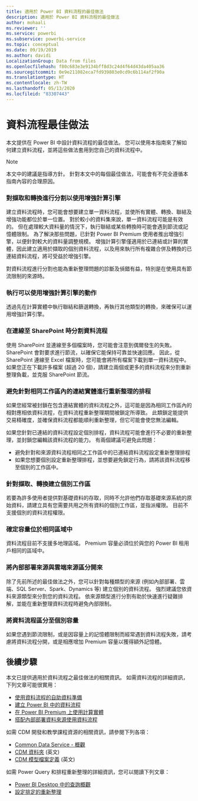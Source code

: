 ```yaml
---
title: 適用於 Power BI 資料流程的最佳做法
description: 適用於 Power BI 資料流程的最佳做法
author: mohaali
ms.reviewer: ''
ms.service: powerbi
ms.subservice: powerbi-service
ms.topic: conceptual
ms.date: 09/19/2019
ms.author: davidi
LocalizationGroup: Data from files
ms.openlocfilehash: f80c683e3e9134bff8d3c24d4f64d43da405aa36
ms.sourcegitcommit: 0e9e211082eca7fd939803e0cd9c6b114af2f90a
ms.translationtype: HT
ms.contentlocale: zh-TW
ms.lasthandoff: 05/13/2020
ms.locfileid: "83307443"
---
```

# <a name="dataflows-best-practice"></a>資料流程最佳做法

本文提供在 Power BI 中設計資料流程的最佳做法。 您可以使用本指南來了解如何建立資料流程，並將這些做法套用到您自己的資料流程中。

> [!NOTE]
> 本文中的建議是指導方針。 針對本文中的每個最佳做法，可能會有不完全遵循本指南內容的合理原因。 
> 
> 

### <a name="split-ingestion-and-transformation-to-use-the-enhanced-compute-engine"></a>對擷取和轉換進行分割以使用增強計算引擎

建立資料流程時，您可能會想要建立單一資料流程，並使所有實體、轉換、聯結及增強功能都位於單一位置。 對於較小的資料集來說，單一資料流程可能是有效的。 但在處理較大資料量的情況下，執行聯結或某些轉換時可能會遇到節流或記憶體限制。 為了解決那些問題，已針對 Power BI Premium 使用者推出增強引擎，以便針對較大的資料量調整規模。 增強計算引擎僅適用於已連結或計算的實體，因此建立適用於擷取的個別資料流程，以及用來執行所有複雜合併及轉換的已連結資料流程，將可受益於增強引擎。

對資料流程進行分割也能為重新整理問題的診斷及偵錯有益，特別是在使用具有節流限制的來源時。

### <a name="perform-actions-that-can-use-the-enhanced-compute-engine"></a>執行可以使用增強計算引擎的動作

透過先在計算實體中執行聯結和篩選轉換，再執行其他類型的轉換，來確保可以運用增強計算引擎。

### <a name="split-dataflows-when-connecting-to-sharepoint"></a>在連線至 SharePoint 時分割資料流程

使用 SharePoint 並連線至多個檔案時，您可能會注意到偶爾發生的失敗。 SharePoint 會對要求進行節流，以確保它能保持可靠並快速回應。 因此，從 SharePoint 連線至 Excel 檔案時，您可能會將所有檔案下載到單一資料流程中。 如果您正在下載許多檔案 (超過 20 個)，請建立兩個或更多的資料流程來分割重新整理負載，並克服 SharePoint 節流。

### <a name="avoid-scheduling-refresh-for-linked-entities-inside-the-same-workspace"></a>避免針對相同工作區內的連結實體進行重新整理的排程

如果您經常被封鎖在包含連結實體的資料流程之外，這可能是因為相同工作區內的相對應相依資料流程，在資料流程重新整理期間被鎖定所導致。 此類鎖定能提供交易精確度，並確保資料流程都能順利重新整理，但它可能會使您無法編輯。 

如果您針對已連結的資料流程設定個別排程，資料流程可能會進行不必要的重新整理，並封鎖您編輯該資料流程的能力。 有兩個建議可避免此問題： 

* 避免針對和來源資料流程相同之工作區中的已連結資料流程設定重新整理排程
* 如果您想要個別設定重新整理排程，並想要避免鎖定行為，請將該資料流程移至個別的工作區中。

### <a name="create-a-separate-workspace-for-ingestion-transformation"></a>針對擷取、轉換建立個別工作區

若要為許多使用者提供對基礎資料的存取，同時不允許他們存取基礎來源系統的原始資料，請建立具有您需要共用之所有資料的個別工作區，並指派權限。 目前不支援個別的資料流程權限。

### <a name="ensure-capacity-is-in-the-same-region"></a>確定容量位於相同區域中

資料流程目前不支援多地理區域。 Premium 容量必須位於與您的 Power BI 租用戶相同的區域中。

### <a name="separate-on-premises-sources-from-cloud-sources"></a>將內部部署來源與雲端來源區分開來

除了先前所述的最佳做法之外，您可以針對每種類型的來源 (例如內部部署、雲端、SQL Server、Spark、Dynamics 等) 建立個別的資料流程。 強烈建議您依資料來源類型來分割您的資料流程。 依來源類型進行分割有助於快速進行疑難排解，並能在重新整理資料流程時避免內部限制。

### <a name="separate-dataflows-into-a-separate-capacity"></a>將資料流程區分至個別容量

如果您遇到節流限制，或是因容量上的記憶體限制而經常遇到資料流程失敗，請考慮將資料流程分開，或是相應增加 Premium 容量以獲得額外記憶體。

## <a name="next-steps"></a>後續步驟

本文已提供適用於資料流程之最佳做法的相關資訊。 如需資料流程的詳細資訊，下列文章可能很實用：

* [使用資料流程的自助資料準備](service-dataflows-overview.md)
* [建立 Power BI 中的資料流程](service-dataflows-create-use.md)
* [在 Power BI Premium 上使用計算實體](service-dataflows-computed-entities-premium.md)
* [搭配內部部署資料來源使用資料流程](service-dataflows-on-premises-gateways.md)

如需 CDM 開發和教學課程資源的相關資訊，請參閱下列各項：
* [Common Data Service - 概觀](https://docs.microsoft.com/powerapps/common-data-model/overview)
* [CDM 資料夾](https://go.microsoft.com/fwlink/?linkid=2045304) \(英文\)
* [CDM 模型檔案定義](https://go.microsoft.com/fwlink/?linkid=2045521) \(英文\)


如需 Power Query 和排程重新整理的詳細資訊，您可以閱讀下列文章：
* [Power BI Desktop 中的查詢概觀](desktop-query-overview.md)
* [設定排定的重新整理](../connect-data/refresh-scheduled-refresh.md)
